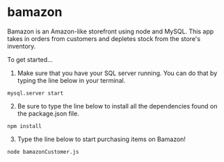 # bamazon

Bamazon is an Amazon-like storefront using node and MySQL.  This app takes in orders from customers and depletes stock from the store's inventory. 

To get started...

1. Make sure that you have your SQL server running. You can do that by typing the line below in your terminal.

```
mysql.server start
```

2. Be sure to type the line below to install all the dependencies found on the package.json file.

```
npm install
```

3. Type the line below to start purchasing items on Bamazon!

```
node bamazonCustomer.js
```

